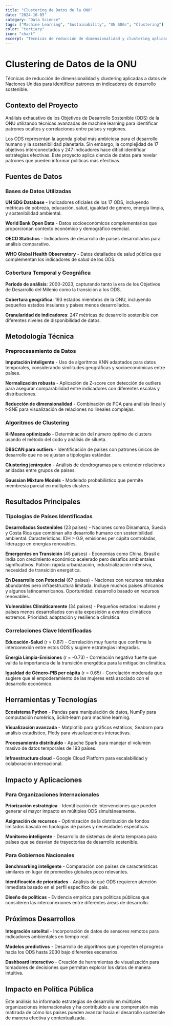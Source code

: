 ```yaml
---
title: "Clustering de Datos de la ONU"
date: "2024-10-05"
category: "Data Science"
tags: ["Machine Learning", "Sustainability", "UN SDGs", "Clustering"]
color: "tertiary"
icon: "chart"
excerpt: "Técnicas de reducción de dimensionalidad y clustering aplicadas a datos de Naciones Unidas para identificar patrones en indicadores de desarrollo sostenible."
---
```


# Clustering de Datos de la ONU

Técnicas de reducción de dimensionalidad y clustering aplicadas a datos de Naciones Unidas para identificar patrones en indicadores de desarrollo sostenible.

## Contexto del Proyecto

Análisis exhaustivo de los Objetivos de Desarrollo Sostenible (ODS) de la ONU utilizando técnicas avanzadas de machine learning para identificar patrones ocultos y correlaciones entre países y regiones.

Los ODS representan la agenda global más ambiciosa para el desarrollo humano y la sostenibilidad planetaria. Sin embargo, la complejidad de 17 objetivos interconectados y 247 indicadores hace difícil identificar estrategias efectivas. Este proyecto aplica ciencia de datos para revelar patrones que pueden informar políticas más efectivas.

## Fuentes de Datos

### Bases de Datos Utilizadas

**UN SDG Database** - Indicadores oficiales de los 17 ODS, incluyendo métricas de pobreza, educación, salud, igualdad de género, energía limpia, y sostenibilidad ambiental.

**World Bank Open Data** - Datos socioeconómicos complementarios que proporcionan contexto económico y demográfico esencial.

**OECD Statistics** - Indicadores de desarrollo de países desarrollados para análisis comparativo.

**WHO Global Health Observatory** - Datos detallados de salud pública que complementan los indicadores de salud de los ODS.

### Cobertura Temporal y Geográfica

**Período de análisis**: 2000-2023, capturando tanto la era de los Objetivos de Desarrollo del Milenio como la transición a los ODS.

**Cobertura geográfica**: 193 estados miembros de la ONU, incluyendo pequeños estados insulares y países menos desarrollados.

**Granularidad de indicadores**: 247 métricas de desarrollo sostenible con diferentes niveles de disponibilidad de datos.

## Metodología Técnica

### Preprocesamiento de Datos

**Imputación inteligente** - Uso de algoritmos KNN adaptados para datos temporales, considerando similitudes geográficas y socioeconómicas entre países.

**Normalización robusta** - Aplicación de Z-score con detección de outliers para asegurar comparabilidad entre indicadores con diferentes escalas y distribuciones.

**Reducción de dimensionalidad** - Combinación de PCA para análisis lineal y t-SNE para visualización de relaciones no lineales complejas.

### Algoritmos de Clustering

**K-Means optimizado** - Determinación del número óptimo de clusters usando el método del codo y análisis de silueta.

**DBSCAN para outliers** - Identificación de países con patrones únicos de desarrollo que no se ajustan a tipologías estándar.

**Clustering jerárquico** - Análisis de dendrogramas para entender relaciones anidadas entre grupos de países.

**Gaussian Mixture Models** - Modelado probabilístico que permite membresía parcial en múltiples clusters.

## Resultados Principales

### Tipologías de Países Identificadas

**Desarrollados Sostenibles** (23 países) - Naciones como Dinamarca, Suecia y Costa Rica que combinan alto desarrollo humano con sostenibilidad ambiental. Características: IDH > 0.9, emisiones per cápita controladas, liderazgo en energías renovables.

**Emergentes en Transición** (45 países) - Economías como China, Brasil e India con crecimiento económico acelerado pero desafíos ambientales significativos. Patrón: rápida urbanización, industrialización intensiva, necesidad de transición energética.

**En Desarrollo con Potencial** (67 países) - Naciones con recursos naturales abundantes pero infraestructura limitada. Incluye muchos países africanos y algunos latinoamericanos. Oportunidad: desarrollo basado en recursos renovables.

**Vulnerables Climáticamente** (34 países) - Pequeños estados insulares y países menos desarrollados con alta exposición a eventos climáticos extremos. Prioridad: adaptación y resiliencia climática.

### Correlaciones Clave Identificadas

**Educación-Salud** (r = 0.87) - Correlación muy fuerte que confirma la interconexión entre estos ODS y sugiere estrategias integradas.

**Energía Limpia-Emisiones** (r = -0.73) - Correlación negativa fuerte que valida la importancia de la transición energética para la mitigación climática.

**Igualdad de Género-PIB per cápita** (r = 0.65) - Correlación moderada que sugiere que el empoderamiento de las mujeres está asociado con el desarrollo económico.

## Herramientas y Tecnologías

**Ecosistema Python** - Pandas para manipulación de datos, NumPy para computación numérica, Scikit-learn para machine learning.

**Visualización avanzada** - Matplotlib para gráficos estáticos, Seaborn para análisis estadístico, Plotly para visualizaciones interactivas.

**Procesamiento distribuido** - Apache Spark para manejar el volumen masivo de datos temporales de 193 países.

**Infraestructura cloud** - Google Cloud Platform para escalabilidad y colaboración internacional.

## Impacto y Aplicaciones

### Para Organizaciones Internacionales

**Priorización estratégica** - Identificación de intervenciones que pueden generar el mayor impacto en múltiples ODS simultáneamente.

**Asignación de recursos** - Optimización de la distribución de fondos limitados basada en tipologías de países y necesidades específicas.

**Monitoreo inteligente** - Desarrollo de sistemas de alerta temprana para países que se desvían de trayectorias de desarrollo sostenible.

### Para Gobiernos Nacionales

**Benchmarking inteligente** - Comparación con países de características similares en lugar de promedios globales poco relevantes.

**Identificación de prioridades** - Análisis de qué ODS requieren atención inmediata basado en el perfil específico del país.

**Diseño de políticas** - Evidencia empírica para políticas públicas que consideren las interconexiones entre diferentes áreas de desarrollo.

## Próximos Desarrollos

**Integración satelital** - Incorporación de datos de sensores remotos para indicadores ambientales en tiempo real.

**Modelos predictivos** - Desarrollo de algoritmos que proyecten el progreso hacia los ODS hasta 2030 bajo diferentes escenarios.

**Dashboard interactivo** - Creación de herramientas de visualización para tomadores de decisiones que permitan explorar los datos de manera intuitiva.

## Impacto en Política Pública

Este análisis ha informado estrategias de desarrollo en múltiples organizaciones internacionales y ha contribuido a una comprensión más matizada de cómo los países pueden avanzar hacia el desarrollo sostenible de manera efectiva y contextualizada.